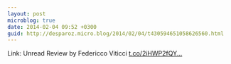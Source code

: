 ```yaml
---
layout: post
microblog: true
date: 2014-02-04 09:52 +0300
guid: http://desparoz.micro.blog/2014/02/04/t430594651058626560.html
---
```

Link: Unread Review by Federicco Viticci [t.co/2iHWP2fQY...](http://t.co/2iHWP2fQYK)
